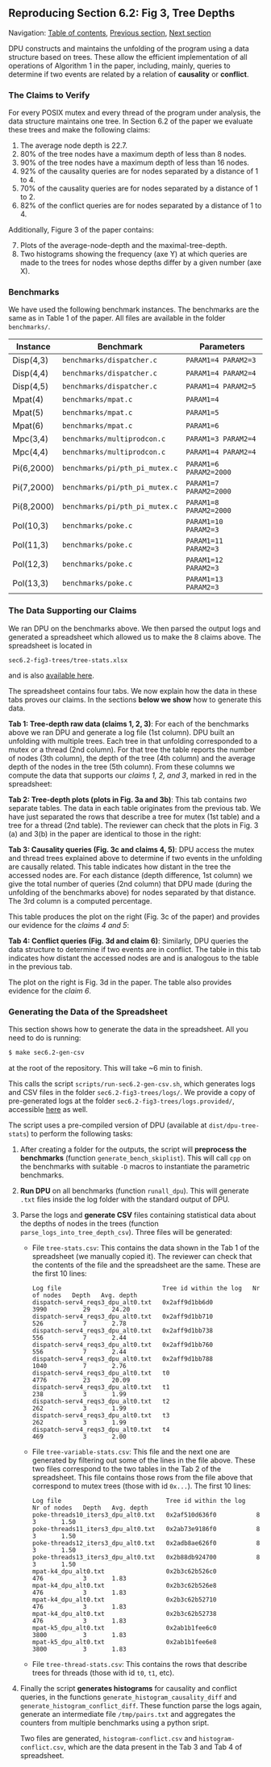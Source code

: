 ## Reproducing Section 6.2: Fig 3, Tree Depths

Navigation: [Table of contents], [Previous section], [Next section]

[Table of contents]: 1-intro.md#index
[Previous section]: 3-section-6.1.md
[Next section]: 5-section-6.3.md

DPU constructs and maintains the unfolding of the program using a
data structure based on trees. These allow the efficient implementation of all
operations of Algorithm 1 in the paper, including, mainly, queries to determine
if two events are related by a relation of **causality** or **conflict**.

### The Claims to Verify

For every POSIX mutex and every thread of the program under analysis, the data
structure maintains one tree. In Section 6.2 of the paper we evaluate these
trees and make the following claims:

1. The average node depth is 22.7.
2. 80% of the tree nodes have a maximum depth of less than 8 nodes.
3. 90% of the tree nodes have a maximum depth of less than 16 nodes.
4. 92% of the causality queries are for nodes separated by a distance of 1 to 4.
5. 70% of the causality queries are for nodes separated by a distance of 1 to 2.
6. 82% of the conflict queries are for nodes separated by a distance of 1 to 4.

Additionally, Figure 3 of the paper contains:

7. Plots of the average-node-depth and the maximal-tree-depth.
8. Two histograms showing the frequency (axe Y) at which queries are made to
   the trees for nodes whose depths differ by a given number (axe X).

### Benchmarks

We have used the following benchmark instances. The benchmarks are the same as
in Table 1 of the paper. All files are available in the folder `benchmarks/`.

| Instance   | Benchmark                      | Parameters
| -----------|--------------------------------| ------------------------
| Disp(4,3)  | `benchmarks/dispatcher.c`      | `PARAM1=4 PARAM2=3`
| Disp(4,4)  | `benchmarks/dispatcher.c`      | `PARAM1=4 PARAM2=4`
| Disp(4,5)  | `benchmarks/dispatcher.c`      | `PARAM1=4 PARAM2=5`
| Mpat(4)    | `benchmarks/mpat.c`            | `PARAM1=4`
| Mpat(5)    | `benchmarks/mpat.c`            | `PARAM1=5`
| Mpat(6)    | `benchmarks/mpat.c`            | `PARAM1=6`
| Mpc(3,4)   | `benchmarks/multiprodcon.c`    | `PARAM1=3 PARAM2=4`
| Mpc(4,4)   | `benchmarks/multiprodcon.c`    | `PARAM1=4 PARAM2=4`
| Pi(6,2000) | `benchmarks/pi/pth_pi_mutex.c` | `PARAM1=6 PARAM2=2000`
| Pi(7,2000) | `benchmarks/pi/pth_pi_mutex.c` | `PARAM1=7 PARAM2=2000`
| Pi(8,2000) | `benchmarks/pi/pth_pi_mutex.c` | `PARAM1=8 PARAM2=2000`
| Pol(10,3)  | `benchmarks/poke.c`            | `PARAM1=10 PARAM2=3`
| Pol(11,3)  | `benchmarks/poke.c`            | `PARAM1=11 PARAM2=3`
| Pol(12,3)  | `benchmarks/poke.c`            | `PARAM1=12 PARAM2=3`
| Pol(13,3)  | `benchmarks/poke.c`            | `PARAM1=13 PARAM2=3`


### The Data Supporting our Claims

We ran DPU on the benchmarks above. We then parsed the output logs and
generated a spreadsheet which allowed us to make the 8 claims above.
The spreadsheet is located in

```
sec6.2-fig3-trees/tree-stats.xlsx
```

and is also [available here](../sec6.2-fig3-trees/tree-stats.xlsx).

The spreadsheet contains four tabs. We now explain how the data in these tabs
proves our claims. In the sections **below we show** how to generate this data.

**Tab 1: Tree-depth raw data (claims 1, 2, 3)**:
For each of the benchmarks above we ran DPU and generate a log file (1st column).
DPU built an unfolding with multiple trees. Each tree in that unfolding
corresponded to a mutex or a thread (2nd column). For that tree the table
reports the number of nodes (3th column), the depth of the tree (4th column) and
the average depth of the nodes in the tree (5th column).  From these columns we
compute the data that supports our *claims 1, 2, and 3*, marked in red in the
spreadsheet:

**Tab 2: Tree-depth plots (plots in Fig. 3a and 3b)**:
This tab contains _two_ separate tables. The data in each table originates from
the previous tab. We have just separated the rows that describe a tree for mutex
(1st table) and a tree for a thread (2nd table). The reviewer can check that the
plots in Fig. 3 (a) and 3(b) in the paper are identical to those in the right:

**Tab 3: Causality queries (Fig. 3c and claims 4, 5)**:
DPU access the mutex and thread trees explained above to determine if two events
in the unfolding are causally related. This table indicates how distant in the
tree the accessed nodes are. For each distance (depth difference, 1st column) we
give the total number of queries (2nd column) that DPU made (during the
unfolding of the benchmarks above) for nodes separated by that distance. The 3rd
column is a computed percentage.

This table produces the plot on the right (Fig. 3c of the paper) and provides
our evidence for the *claims 4 and 5*:

**Tab 4: Conflict queries (Fig. 3d and claim 6)**:
Similarly, DPU queries the data structure to determine if two events are in conflict.
The table in this tab indicates how distant the accessed nodes are and is
analogous to the table in the previous tab.

The plot on the right is Fig. 3d in the paper.  The table also provides evidence
for the *claim 6*.

### Generating the Data of the Spreadsheet

This section shows how to generate the data in the spreadsheet. All you need to
do is running:

```sh
$ make sec6.2-gen-csv
```

at the root of the repository. This will take ~6 min to finish.

This calls the script `scripts/run-sec6.2-gen-csv.sh`, which generates logs and
CSV files in the folder `sec6.2-fig3-trees/logs/`. We provide a copy of
pre-generated logs at the folder `sec6.2-fig3-trees/logs.provided/`, accessible
[here](sec6.2-fig3-trees/logs.provided/) as well.

The script uses a pre-compiled version of DPU (available at
`dist/dpu-tree-stats`) to perform the following tasks:

1. After creating a folder for the outputs, the script will **preprocess the
   benchmarks** (function `generate_bench_skiplist`). This will call `cpp` on
   the benchmarks with suitable `-D` macros to instantiate the parametric
   benchmarks.

2. **Run DPU** on all benchmarks (function `runall_dpu`). This will generate
   `.txt` files inside the log folder with the standard output of DPU.

3. Parse the logs and **generate CSV** files containing statistical data about
   the depths of nodes in the trees (function `parse_logs_into_tree_depth_csv`).
   Three files will be generated:

   * File `tree-stats.csv`:
     This contains the data shown in the Tab 1 of the spreadsheet (we manually
     copied it). The reviewer can check that the contents of the file and the
     spreadsheet are the same. These are the first 10 lines:

     ```csv
     Log file                            Tree id within the log   Nr of nodes   Depth   Avg. depth
     dispatch-serv4_reqs3_dpu_alt0.txt   0x2aff9d1bb6d0           3990          29      24.20
     dispatch-serv4_reqs3_dpu_alt0.txt   0x2aff9d1bb710           526           7       2.78
     dispatch-serv4_reqs3_dpu_alt0.txt   0x2aff9d1bb738           556           7       2.44
     dispatch-serv4_reqs3_dpu_alt0.txt   0x2aff9d1bb760           556           7       2.44
     dispatch-serv4_reqs3_dpu_alt0.txt   0x2aff9d1bb788           1040          7       2.76
     dispatch-serv4_reqs3_dpu_alt0.txt   t0                       4776          23      20.09
     dispatch-serv4_reqs3_dpu_alt0.txt   t1                       238           3       1.99
     dispatch-serv4_reqs3_dpu_alt0.txt   t2                       262           3       1.99
     dispatch-serv4_reqs3_dpu_alt0.txt   t3                       262           3       1.99
     dispatch-serv4_reqs3_dpu_alt0.txt   t4                       469           3       2.00
     ```

   * File `tree-variable-stats.csv`:
     This file and the next one are generated by filtering out some of the
     lines in the file above.  These two files correspond to the two tables in
     the Tab 2 of the spreadsheet. This file contains those rows from the file
     above that correspond to mutex trees (those with id `0x...`). The first 10
     lines:

     ```csv
     Log file                             Tree id within the log   Nr of nodes   Depth   Avg. depth
     poke-threads10_iters3_dpu_alt0.txt   0x2af510d636f0           8             3       1.50
     poke-threads11_iters3_dpu_alt0.txt   0x2ab73e9186f0           8             3       1.50
     poke-threads12_iters3_dpu_alt0.txt   0x2adb8ae626f0           8             3       1.50
     poke-threads13_iters3_dpu_alt0.txt   0x2b88db924700           8             3       1.50
     mpat-k4_dpu_alt0.txt                 0x2b3c62b526c0           476           3       1.83
     mpat-k4_dpu_alt0.txt                 0x2b3c62b526e8           476           3       1.83
     mpat-k4_dpu_alt0.txt                 0x2b3c62b52710           476           3       1.83
     mpat-k4_dpu_alt0.txt                 0x2b3c62b52738           476           3       1.83
     mpat-k5_dpu_alt0.txt                 0x2ab1b1fee6c0           3800          3       1.83
     mpat-k5_dpu_alt0.txt                 0x2ab1b1fee6e8           3800          3       1.83
     ```

   * File `tree-thread-stats.csv`:
     This contains the rows that describe trees for threads (those with id `t0`, `t1`, etc).

4. Finally the script **generates histograms** for causality and conflict
   queries, in the functions `generate_histogram_causality_diff` and
   `generate_histogram_conflict_diff`. These function parse the logs again,
   generate an intermediate file `/tmp/pairs.txt` and aggregates the counters
   from multiple benchmarks using a python sript.

   Two files are generated, `histogram-conflict.csv` and
   `histogram-conflict.csv`, which are the data present in the Tab 3 and Tab 4
   of spreadsheet.

